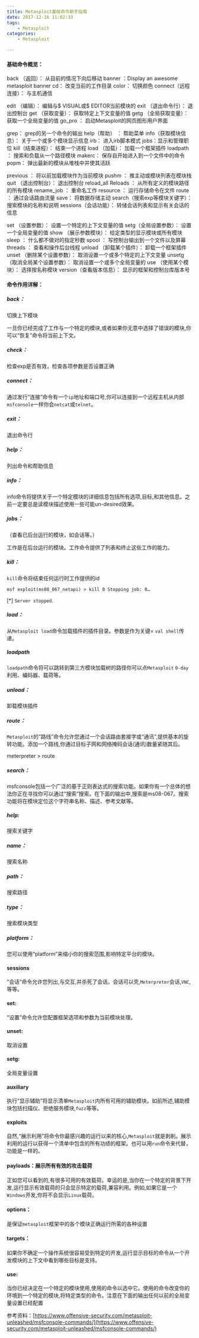 ```yaml
---
title: Metasploit基础命令新手指南
date: 2017-12-16 11:02:33
tags: 
	- Metasploit
categories:
	- Metasploit

---
```




#### 基础命令概览：

back （返回）： 从目前的情况下向后移动
banner ：Display an awesome metasploit banner
cd： 改变当前的工作目录
color： 切换颜色
connect（远程连接）： 与主机通信

<!--more-->

edit （编辑）： 编辑与$ VISUAL或$ EDITOR当前模块的
exit （退出命令行）： 退出控制台
get （获取变量）： 获取特定上下文变量的值
getg （全局获取变量）： 获取一个全局变量的值
go_pro ： 启动Metasploit的网页图形用户界面


grep： grep的另一个命令的输出
help（帮助） ： 帮助菜单
info（获取模块信息）： 关于一个或多个模块显示信息
irb： 进入irb脚本模式
jobs：显示和管理职位
kill（结束进程）： 结束一个进程
load （加载）： 加载一个框架插件
loadpath ： 搜索和负载从一个路径模块
makerc： 保存自开始进入到一个文件中的命令
popm： 弹出最新的模块从堆栈中并使其活跃

previous ： 将以前加载模块作为当前模块
pushm ： 推主动或模块列表在模块栈
quit （退出控制台）： 退出控制台
reload_all Reloads ： 从所有定义的模块路径的所有模块
rename_job ： 重命名工作
resource ： 运行存储命令在文件
route ： 通过会话路由流量
save： 将数据存储主动
search（搜索exp等模块关键字）： 搜索模块的名称和说明
sessions（会话功能）： 转储会话列表和显示有关会话的信息

set （设置参数）： 设置一个特定的上下文变量的值
setg（全局设置参数）： 设置一个全局变量的值
show （展示参数模块）： 给定类型的显示模块或所有模块
sleep ： 什么都不做对的指定秒数
spool ： 写控制台输出到一个文件以及屏幕
threads ： 查看和操作后台线程
unload （卸载某个插件）： 卸载一个框架插件
unset （删除某个设置参数）： 取消设置一个或多个特定的上下文变量
unsetg （取消全局某个设置参数）： 取消设置一个或多个全局变量的
use （使用某个模块）： 选择按名称模块
version（查看版本信息）： 显示的框架和控制台库版本号



#### 命令作用详解：

##### back：
切换上下模块

一旦你已经完成了工作与一个特定的模块,或者如果你无意中选择了错误的模块,你可以“恢复”命令将当前上下文。

##### check：
检查exp是否有效，检查各项参数是否设置正确

##### connect：
通过发行“连接”命令有一个`ip`地址和端口号,你可以连接到一个远程主机从内部`msfconsole`一样你会`netcat`或`telnet`。



##### exit：
退出命令行



##### help：
列出命令和帮助信息


##### info：
info命令将提供关于一个特定模块的详细信息包括所有选项,目标,和其他信息。之前一定要总是读模块描述使用一些可能un-desired效果。



##### jobs：
（查看已后台运行的模块，如会话等。）

工作是在后台运行的模块。工作命令提供了列表和终止这些工作的能力。



##### kill：
`kill`命令将结束任何运行时工作提供的id

`msf exploit(ms08_067_netapi) > kill 0
Stopping job: 0…`

[*] `Server stopped`.



##### load：
从`Metasploit load`命令加载插件的插件目录。参数是作为关键= `val shell`传递。




#####  loadpath
`loadpath`命令将可以跳转到第三方模块加载树的路径你可以点`Metasploit` `0-day`利用、编码器、载荷等。


#####  unload：
卸载模块插件



#####  route：
`Metasploit`的“路线”命令允许您通过一个会话路由套接字或“通讯”,提供基本的旋转功能。添加一个路线,你通过目标子网和网络掩码会话(通讯)数量紧随其后。

 meterpreter > route


#####   search：
msfconsole包括一个广泛的基于正则表达式的搜索功能。如果你有一个总体的想法你正在寻找你可以通过“搜索”搜索。在下面的输出中,搜索是ms08-067。搜索功能将在模块定位这个字符串名称、描述、参考文献等。



##### help:
搜索关键字

##### name：
搜索名称

##### path：
搜索路径


##### type：
搜索模块类型


##### platform：
您可以使用“platform”来缩小你的搜索范围,影响特定平台的模块。



#### sessions
“会话”命令允许您列出,与交互,并杀死了会话。会话可以壳,`Meterpreter`会话,`VNC`,等等。

#### set:
“设置”命令允许您配置框架选项和参数为当前模块处理。



#### unset:
取消设置


#### setg:
全局变量设置


#### auxiliary
执行“显示辅助”将显示清单`Metasploit`内所有可用的辅助模块。如前所述,辅助模块包括扫描仪、拒绝服务模块,`fuzz`等等。


#### exploits
自然,“展示利用”将命令你最感兴趣的运行以来的核心,`Metasploit`就是剥削。展示利用的运行以获得一个清单中包含的所有功绩的框架。也可以用`run`命令来代替，功能是一样的。


####  payloads：展示所有有效的攻击载荷
正如您可以看到的,有很多可用的有效载荷。幸运的是,当你在一个特定的背景下开发,运行显示有效载荷的只会显示特定的载荷,兼容利用。例如,如果它是一个`Windows`开发,你将不会显示`Linux`载荷。


####  options：

是保证`metasploit`框架中的各个模块正确运行所需的各种设置





####  targets：


如果你不确定一个操作系统很容易受到特定的开发,运行显示目标的命令从一个开发模块的上下文中看到哪些目标是支持。




####   use:
当你已经决定在一个特定的模块使用,使用的命令以选中它。使用的命令改变你的环境到一个特定的模块,将特定类型的命令。注意在下面的输出任何以前的全局变量设置已经配置


 参考资料：[https://www.offensive-security.com/metasploit-unleashed/msfconsole-commands/](https://www.offensive-security.com/metasploit-unleashed/msfconsole-commands/)








